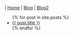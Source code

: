 | [Home](index.md) | [Blog](About.md) | [Blog2](_posts\Blog2.md)
<ul>
  {% for post in site.posts %}
    <li>
      <a href="{{ post.url }}">{{ post.title }}</a>
    </li>
  {% endfor %}
</ul>
